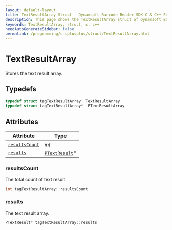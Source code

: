 ```yaml
---
layout: default-layout
title: TextResultArray Struct - Dynamsoft Barcode Reader SDK C & C++ Edition
description: This page shows the TextResultArray struct of Dynamsoft Barcode Reader SDK C & C++ Edition.
keywords: TextResultArray, struct, c, c++
needAutoGenerateSidebar: false
permalink: /programming/c-cplusplus/struct/TextResultArray.html
---
```


# TextResultArray
Stores the text result array.  

## Typedefs

```cpp
typedef struct tagTextResultArray  TextResultArray
typedef struct tagTextResultArray*  PTextResultArray
```  

## Attributes
  
| Attribute | Type |
|---------- | ---- |
| [`resultsCount`](#resultscount) | *int* |
| [`results`](#results) | [`PTextResult`](TextResult.md)\* |


### resultsCount
The total count of text result.
```cpp
int tagTextResultArray::resultsCount
```

### results
The text result array.
```cpp
PTextResult* tagTextResultArray::results
```

